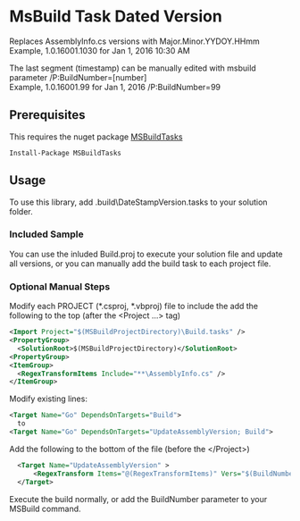 # MsBuild Task Dated VersionReplaces AssemblyInfo.cs versions withMajor.Minor.YYDOY.HHmm  Example,  1.0.16001.1030 for Jan 1, 2016 10:30 AM  The last segment (timestamp) can be manually edited with msbuild parameter /P:BuildNumber=[number]  Example,  1.0.16001.99 for Jan 1, 2016 /P:BuildNumber=99## PrerequisitesThis requires the nuget package [MSBuildTasks](https://www.nuget.org/packages/MSBuildTasks/)```Install-Package MSBuildTasks```## UsageTo use this library, add .build\\DateStampVersion.tasks to your solution folder.  ### Included SampleYou can use the inluded Build.proj to execute your solution file and update all versions, or you can manually add the build task to each project file.### Optional Manual StepsModify each PROJECT (\*.csproj, \*.vbproj) file to include the add the following to the top (after the &lt;Project ...&gt; tag)``` xml<Import Project="$(MSBuildProjectDirectory)\Build.tasks" /><PropertyGroup>  <SolutionRoot>$(MSBuildProjectDirectory)</SolutionRoot><PropertyGroup><ItemGroup>  <RegexTransformItems Include="**\AssemblyInfo.cs" /></ItemGroup>```Modify existing lines:``` xml<Target Name="Go" DependsOnTargets="Build">  to<Target Name="Go" DependsOnTargets="UpdateAssemblyVersion; Build">```Add the following to the bottom of the file (before the &lt;/Project&gt;)``` xml  <Target Name="UpdateAssemblyVersion" >      <RegexTransform Items="@(RegexTransformItems)" Vers="$(BuildNumber)" />  </Target>```Execute the build normally, or add the BuildNumber parameter to your MSBuild command.